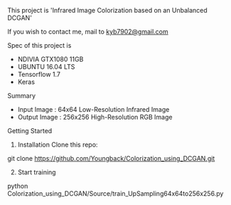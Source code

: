 This project is 'Infrared Image Colorization based on an Unbalanced DCGAN'

If you wish to contact me, mail to kyb7902@gmail.com

Spec of this project is 
* NDIVIA GTX1080 11GB
* UBUNTU 16.04 LTS
* Tensorflow 1.7
* Keras

Summary
* Input Image : 64x64 Low-Resolution Infrared Image
* Output Image : 256x256 High-Resolution RGB Image

Getting Started
1. Installation Clone this repo:

git clone https://github.com/Youngback/Colorization_using_DCGAN.git

2. Start training

python Colorization_using_DCGAN/Source/train_UpSampling64x64to256x256.py

